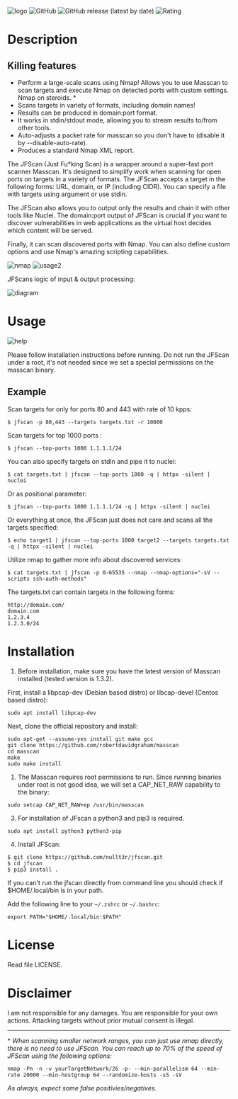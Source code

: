 ![logo](screenshots/logo.png)
![GitHub](https://img.shields.io/github/license/nullt3r/jfscan) ![GitHub release (latest by date)](https://img.shields.io/github/v/release/nullt3r/jfscan) ![Rating](https://img.shields.io/github/stars/nullt3r/jfscan?style=social)
# Description
## Killing features
* Perform a large-scale scans using Nmap! Allows you to use Masscan to scan targets and execute Nmap on detected ports with custom settings. Nmap on steroids. *
* Scans targets in variety of formats, including domain names!
* Results can be produced in domain:port format.
* It works in stdin/stdout mode, allowing you to stream results to/from other tools.
* Auto-adjusts a packet rate for masscan so you don't have to (disable it by --disable-auto-rate).
* Produces a standard Nmap XML report.

The JFScan (Just Fu*king Scan) is a wrapper around a super-fast port scanner Masscan. It's designed to simplify work when scanning for open ports on targets in a variety of formats. The JFScan accepts a target in the following forms: URL, domain, or IP (including CIDR). You can specify a file with targets using argument or use stdin.

The JFScan also allows you to output only the results and chain it with other tools like Nuclei. The domain:port output of JFScan is crucial if you want to discover vulnerabilities in web applications as the virtual host decides which content will be served.

Finally, it can scan discovered ports with Nmap. You can also define custom options and use Nmap's amazing scripting capabilities.


![nmap](screenshots/usage1.png)
![usage2](screenshots/usage2.png)

JFScans logic of input & output processing:

![diagram](screenshots/for_dummies.png)

# Usage
![help](screenshots/help.png)

Please follow installation instructions before running. Do not run the JFScan under a root, it's not needed since we set a special permissions on the masscan binary.

## Example
Scan targets for only for ports 80 and 443 with rate of 10 kpps:

`$ jfscan -p 80,443 --targets targets.txt -r 10000`

Scan targets for top 1000 ports :

`$ jfscan --top-ports 1000 1.1.1.1/24`

You can also specify targets on stdin and pipe it to nuclei:

`$ cat targets.txt | jfscan --top-ports 1000 -q | httpx -silent | nuclei`

Or as positional parameter:

`$ jfscan --top-ports 1000 1.1.1.1/24 -q | httpx -silent | nuclei`

Or everything at once, the JFScan just does not care and scans all the targets specified:

`$ echo target1 | jfscan --top-ports 1000 target2 --targets targets.txt -q | httpx -silent | nuclei`

Utilize nmap to gather more info about discovered services:

`$ cat targets.txt | jfscan -p 0-65535 --nmap --nmap-options="-sV --scripts ssh-auth-methods"`

The targets.txt can contain targets in the following forms:
```
http://domain.com/
domain.com
1.2.3.4
1.2.3.0/24
```

# Installation
1. Before installation, make sure you have the latest version of Masscan installed (tested version is 1.3.2).

First, install a libpcap-dev (Debian based distro) or libcap-devel (Centos based distro):

```
sudo apt install libpcap-dev
```

Next, clone the official repository and install:
```
sudo apt-get --assume-yes install git make gcc
git clone https://github.com/robertdavidgraham/masscan
cd masscan
make
sudo make install
```


1. The Masscan requires root permissions to run. Since running binaries under root is not good idea, we will set a CAP_NET_RAW capability to the binary:

```
sudo setcap CAP_NET_RAW+ep /usr/bin/masscan
```

3. For installation of JFscan a python3 and pip3 is required.

```
sudo apt install python3 python3-pip
```

4. Install JFScan:
```
$ git clone https://github.com/nullt3r/jfscan.git
$ cd jfscan
$ pip3 install .
```
If you can't run the jfscan directly from command line you should check if $HOME/.local/bin is in your path.

Add the following line to your `~/.zshrc` or `~/.bashrc`:

```
export PATH="$HOME/.local/bin:$PATH"
```

# License
Read file LICENSE.

# Disclaimer
I am not responsible for any damages. You are responsible for your own
actions. Attacking targets without prior mutual consent is illegal.
___

\* *When scanning smaller network ranges, you can just use nmap directly, there is no need to use JFScan. You can reach up to 70% of the speed of JFScan using the following options:*
```
nmap -Pn -n -v yourTargetNetwork/26 -p- --min-parallelism 64 --min-rate 20000 --min-hostgroup 64 --randomize-hosts -sS -sV
```
*As always, expect some false positivies/negatives.*